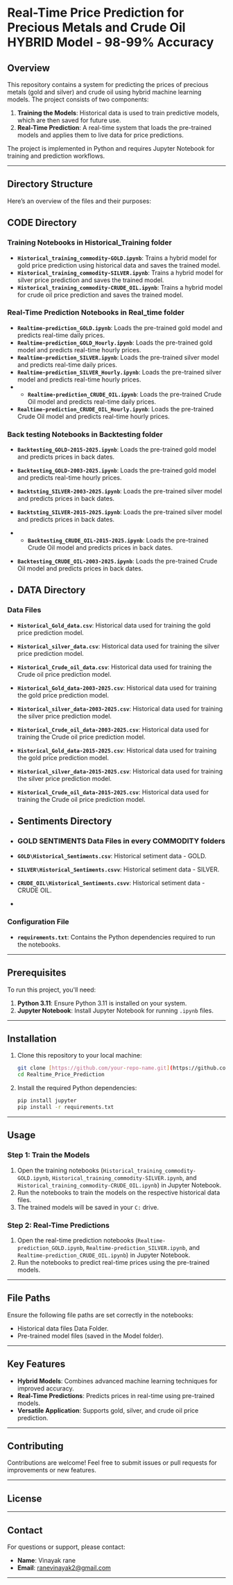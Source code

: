 
# **Real-Time Price Prediction for Precious Metals and Crude Oil HYBRID Model - 98-99% Accuracy**

## **Overview**
This repository contains a system for predicting the prices of precious metals (gold and silver) and crude oil using hybrid machine learning models. The project consists of two components:

1. **Training the Models**: Historical data is used to train predictive models, which are then saved for future use.
2. **Real-Time Prediction**: A real-time system that loads the pre-trained models and applies them to live data for price predictions.

The project is implemented in Python and requires Jupyter Notebook for training and prediction workflows.

---

## **Directory Structure**
Here’s an overview of the files and their purposes:


## **CODE Directory**


### **Training Notebooks in Historical_Training folder**
- **`Historical_training_commodity-GOLD.ipynb`**: Trains a hybrid model for gold price prediction using historical data and saves the trained model.
- **`Historical_training_commodity-SILVER.ipynb`**: Trains a hybrid model for silver price prediction and saves the trained model.
- **`Historical_training_commodity-CRUDE_OIL.ipynb`**: Trains a hybrid model for crude oil price prediction and saves the trained model.

### **Real-Time Prediction Notebooks in Real_time folder**
- **`Realtime-prediction_GOLD.ipynb`**: Loads the pre-trained gold model and predicts real-time daily prices.
- **`Realtime-prediction_GOLD_Hourly.ipynb`**: Loads the pre-trained gold model and predicts real-time hourly prices.
- **`Realtime-prediction_SILVER.ipynb`**: Loads the pre-trained silver model and predicts real-time daily prices.
- **`Realtime-prediction_SILVER_Hourly.ipynb`**: Loads the pre-trained silver model and predicts real-time hourly prices.
- - **`Realtime-prediction_CRUDE_OIL.ipynb`**: Loads the pre-trained Crude Oil model and predicts real-time daily prices.
- **`Realtime-prediction_CRUDE_OIL_Hourly.ipynb`**: Loads the pre-trained Crude Oil model and predicts real-time hourly prices.

### **Back testing Notebooks in Backtesting folder**
- **`Backtesting_GOLD-2015-2025.ipynb`**: Loads the pre-trained gold model and predicts  prices in back dates.
- **`Backtesting_GOLD-2003-2025.ipynb`**: Loads the pre-trained gold model and predicts real-time hourly prices.
- **`Backtsting_SILVER-2003-2025.ipynb`**: Loads the pre-trained silver  model and predicts  prices in back dates.
- **`Backtsting_SILVER-2015-2025.ipynb`**: Loads the pre-trained silver  model and predicts  prices in back dates.
- - **`Backtesting_CRUDE_OIL-2015-2025.ipynb`**: Loads the pre-trained Crude Oil  model and predicts  prices in back dates.
- **`Backtesting_CRUDE_OIL-2003-2025.ipynb`**: Loads the pre-trained Crude Oil model and predicts  prices in back dates.

- ## **DATA Directory**
### **Data Files**
- **`Historical_Gold_data.csv`**: Historical data used for training the gold price prediction model.
- **`Historical_silver_data.csv`**: Historical data used for training the silver price prediction model.
- **`Historical_Crude_oil_data.csv`**: Historical data used for training the Crude oil price prediction model.
- **`Historical_Gold_data-2003-2025.csv`**: Historical data used for training the gold price prediction model.
- **`Historical_silver_data-2003-2025.csv`**: Historical data used for training the silver price prediction model.
- **`Historical_Crude_oil_data-2003-2025.csv`**: Historical data used for training the Crude oil price prediction model.
- **`Historical_Gold_data-2015-2025.csv`**: Historical data used for training the gold price prediction model.
- **`Historical_silver_data-2015-2025.csv`**: Historical data used for training the silver price prediction model.
- **`Historical_Crude_oil_data-2015-2025.csv`**: Historical data used for training the Crude oil price prediction model.

-  ## **Sentiments Directory**
-  ### **GOLD SENTIMENTS Data Files in every COMMODITY folders**
- **`GOLD\Historical_Sentiments.csv`**: Historical setiment data - GOLD.
- **`SILVER\Historical_Sentiments.csvv`**: Historical setiment data - SILVER.
- **`CRUDE_OIL\Historical_Sentiments.csvv`**:  Historical setiment data - CRUDE OIL.

- 
### **Configuration File**
- **`requirements.txt`**: Contains the Python dependencies required to run the notebooks.

---

## **Prerequisites**
To run this project, you'll need:
1. **Python 3.11**: Ensure Python 3.11 is installed on your system.
2. **Jupyter Notebook**: Install Jupyter Notebook for running `.ipynb` files.

---

## **Installation**
1. Clone this repository to your local machine:
   ```bash
   git clone [https://github.com/your-repo-name.git](https://github.com/kayaniv105105/Realtime_Price_Prediction.git)
   cd Realtime_Price_Prediction
   ```
2. Install the required Python dependencies:
   ```bash
   pip install jupyter
   pip install -r requirements.txt
   ```

---

## **Usage**
### **Step 1: Train the Models**
1. Open the training notebooks (`Historical_training_commodity-GOLD.ipynb`, `Historical_training_commodity-SILVER.ipynb`, and `Historical_training_commodity-CRUDE_OIL.ipynb`) in Jupyter Notebook.
2. Run the notebooks to train the models on the respective historical data files.
3. The trained models will be saved in your `C:` drive.

### **Step 2: Real-Time Predictions**
1. Open the real-time prediction notebooks (`Realtime-prediction_GOLD.ipynb`, `Realtime-prediction_SILVER.ipynb`, and `Realtime-prediction_CRUDE_OIL.ipynb`) in Jupyter Notebook.
2. Run the notebooks to predict real-time prices using the pre-trained models.

---

## **File Paths**
Ensure the following file paths are set correctly in the notebooks:
- Historical data files Data Folder.
- Pre-trained model files (saved in the Model folder).

---

## **Key Features**
- **Hybrid Models**: Combines advanced machine learning techniques for improved accuracy.
- **Real-Time Predictions**: Predicts prices in real-time using pre-trained models.
- **Versatile Application**: Supports gold, silver, and crude oil price prediction.

---

## **Contributing**
Contributions are welcome! Feel free to submit issues or pull requests for improvements or new features.

---

## **License**


---

## **Contact**
For questions or support, please contact:  
- **Name**: Vinayak rane
- **Email**: ranevinayak2@gmail.com

--- 
